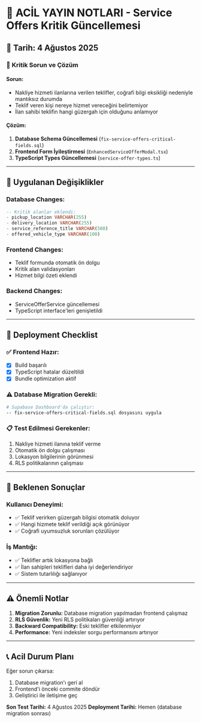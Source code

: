 # 🚨 ACİL YAYIN NOTLARI - Service Offers Kritik Güncellemesi

## 📅 Tarih: 4 Ağustos 2025

### 🎯 **Kritik Sorun ve Çözüm**

#### **Sorun:**
- Nakliye hizmeti ilanlarına verilen teklifler, coğrafi bilgi eksikliği nedeniyle mantıksız durumda
- Teklif veren kişi nereye hizmet vereceğini belirtemiyor
- İlan sahibi teklifin hangi güzergah için olduğunu anlamıyor

#### **Çözüm:**
1. **Database Schema Güncellemesi** (`fix-service-offers-critical-fields.sql`)
2. **Frontend Form İyileştirmesi** (`EnhancedServiceOfferModal.tsx`)
3. **TypeScript Types Güncellemesi** (`service-offer-types.ts`)

---

## 🔧 **Uygulanan Değişiklikler**

### **Database Changes:**
```sql
-- Kritik alanlar eklendi:
- pickup_location VARCHAR(255)
- delivery_location VARCHAR(255)  
- service_reference_title VARCHAR(500)
- offered_vehicle_type VARCHAR(100)
```

### **Frontend Changes:**
- Teklif formunda otomatik ön dolgu
- Kritik alan validasyonları
- Hizmet bilgi özeti eklendi

### **Backend Changes:**
- ServiceOfferService güncellemesi
- TypeScript interface'leri genişletildi

---

## 🚀 **Deployment Checklist**

### **✅ Frontend Hazır:**
- [x] Build başarılı
- [x] TypeScript hatalar düzeltildi
- [x] Bundle optimization aktif

### **⚠️ Database Migration Gerekli:**
```bash
# Supabase Dashboard'da çalıştır:
-- fix-service-offers-critical-fields.sql dosyasını uygula
```

### **📋 Test Edilmesi Gerekenler:**
1. Nakliye hizmeti ilanına teklif verme
2. Otomatik ön dolgu çalışması
3. Lokasyon bilgilerinin görünmesi
4. RLS politikalarının çalışması

---

## 🎯 **Beklenen Sonuçlar**

### **Kullanıcı Deneyimi:**
- ✅ Teklif verirken güzergah bilgisi otomatik doluyor
- ✅ Hangi hizmete teklif verildiği açık görünüyor
- ✅ Coğrafi uyumsuzluk sorunları çözülüyor

### **İş Mantığı:**
- ✅ Teklifler artık lokasyona bağlı
- ✅ İlan sahipleri teklifleri daha iyi değerlendiriyor
- ✅ Sistem tutarlılığı sağlanıyor

---

## ⚠️ **Önemli Notlar**

1. **Migration Zorunlu:** Database migration yapılmadan frontend çalışmaz
2. **RLS Güvenlik:** Yeni RLS politikaları güvenliği artırıyor
3. **Backward Compatibility:** Eski teklifler etkilenmiyor
4. **Performance:** Yeni indeksler sorgu performansını artırıyor

---

## 📞 **Acil Durum Planı**

Eğer sorun çıkarsa:
1. Database migration'ı geri al
2. Frontend'i önceki commite döndür
3. Geliştirici ile iletişime geç

**Son Test Tarihi:** 4 Ağustos 2025
**Deployment Tarihi:** Hemen (database migration sonrası)
